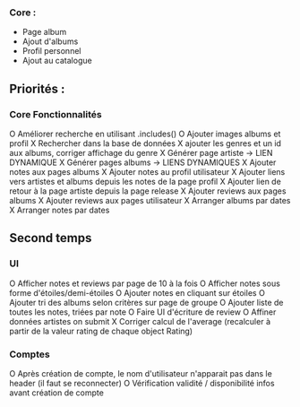 ### Core :
- Page album
- Ajout d'albums
- Profil personnel
- Ajout au catalogue

## Priorités :

### Core Fonctionnalités
O Améliorer recherche en utilisant .includes()
O Ajouter images albums et profil
X Rechercher dans la base de données
X ajouter les genres et un id aux albums, corriger affichage du genre
X Générer page artiste -> LIEN DYNAMIQUE
X Générer pages albums -> LIENS DYNAMIQUES
X Ajouter notes aux pages albums
X Ajouter notes au profil utilisateur
X Ajouter liens vers artistes et albums depuis les notes de la page profil
X Ajouter lien de retour à la page artiste depuis la page release
X Ajouter reviews aux pages albums
X Ajouter reviews aux pages utilisateur
X Arranger albums par dates
X Arranger notes par dates

## Second temps
### UI
O Afficher notes et reviews par page de 10 à la fois
O Afficher notes sous forme d'étoiles/demi-étoiles
O Ajouter notes en cliquant sur étoiles
O Ajouter tri des albums selon critères sur page de groupe
O Ajouter liste de toutes les notes, triées par note
O Faire UI d'écriture de review
O Affiner données artistes on submit
X Corriger calcul de l'average (recalculer à partir de la valeur rating de chaque object Rating)


### Comptes
O Après création de compte, le nom d'utilisateur n'apparait pas dans le header (il faut se reconnecter)
O Vérification validité / disponibilité infos avant création de compte